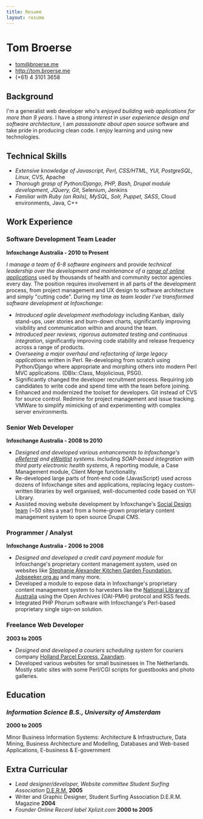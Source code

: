 ```yaml
---
title: Resume
layout: resume
---
```


Tom Broerse
===========

* <tom@broerse.me> 
* <http://tom.broerse.me> 
* (+61) 4 3101 3658


Background
----------

I'm a generalist web developer who's _enjoyed building web applications for more 
than 9 years_. I have a _strong interest in user experience design and software 
architecture_, I am _passsionate about open source_ software and take pride in
producing clean code. I enjoy learning and using new technologies.


Technical Skills
----------------

* _Extensive knowledge of Javascript, Perl, CSS/HTML, YUI, PostgreSQL, Linux_,
  CVS, Apache
* _Thorough grasp of Python/Django, PHP, Bash, Drupal module development, 
   JQuery, Git_, Selenium, Jenkins
* _Familiar with Ruby (on Rails), MySQL, Solr, Puppet, SASS_,
  Cloud environments, Java, C++


Work Experience
----------------

### Software Development Team Leader
__Infoxchange Australia - 2010 to Present__

_I manage a team of 6-8 software engineers_ and provide _technical leadership
over the development and maintenance of a 
[range of online applications](http://www.apppac4nfp.infoxchange.net.au)_ used
by thousands of health and community sector agencies every day. The position
requires involvement in all parts of the development process, from
project management and UX design to software architecture and simply "cutting 
code". During my time _as team leader I've transformed software development at 
Infoxchange_:

* _Introduced agile development methodology_ including Kanban, daily 
  stand-ups, user stories and burn-down charts, significantly improving 
  visibility and communication within and around the team.
* _Introduced peer reviews, rigorous automated testing and continuous 
  integration_, significantly improving code stability and release frequency 
  across a range of products.
* _Overseeing a major overhaul and refactoring of large legacy applications_ 
  written in Perl. Re-developing from scratch using Python/Django where 
  appropriate and morphing others into modern Perl MVC applications.
  (DBIx::Class, Mojolicious, PSGI).
* Significantly changed the developer recruitment process. Requiring job 
  candidates to  write code and spend time with the team before joining.
* Enhanced and modernized the toolset for developers. Git instead of CVS for
  source control. Redmine for project management and issue tracking. VMWare
  to simplify mimicking of and experimenting with complex server environments.


### Senior Web Developer
__Infoxchange Australia - 2008 to 2010__

* _Designed and developed various enhancements to Infoxchange's 
  [eReferral](http://www.s2s.infoxchange.net.au/ereferral)
  and [eWaitlist](http://www.s2s.infoxchange.net.au/ereferral) systems_. 
  Including _SOAP-based integration with third party 
  electronic health systems_, A reporting module, a Case Management module,
  Client Merge functionality.
* Re-developed large parts of front-end code (JavasScript) used across 
  dozens of Infoxchange sites and applications, replacing legacy custom-written 
  libraries by well organised, well-documented code based on YUI Library.
* Assisted moving website development by Infoxchange's
  [Social Design team](http://www.socialdesign.infoxchange.net.au) (~50 
  sites a year) from a home-grown proprietary content management system to
  open source Drupal CMS.


### Programmer / Analyst
__Infoxchange Australia - 2006 to 2008__

* _Designed and developed a credit card payment module_ for Infoxchange's
  proprietary content management system, used on websites like [Stephanie 
  Alexander Kitchen Garden Foundation](http://www.kitchengardenfoundation.org.au),
  [Jobseeker.org.au](http://www.jobseeker.org.au) and many more.
* Developed a module to expose data in Infoxchange's proprietary 
  content management system to harvesters like the [National 
  Library of Australia](http://www.nla.gov.au/) using the Open Archives 
  (OAI-PMH) protocol and RSS feeds.
* Integrated PHP Phorum software with Infoxchange's Perl-based proprietary 
  single sign-on solution.


### Freelance Web Developer
__2003 to 2005__

* _Designed and developed a couriers scheduling system_ for couriers company 
  [Holland Parcel Express, Zaandam](http://www.hpe.nl/).
* Developed various websites for small businesses in The Netherlands. Mostly
  static sites with some Perl/CGI scripts for guestbooks and photo galleries.


Education
---------

### _Information Science B.S., University of Amsterdam_
__2000 to 2005__

Minor Business Information Systems: Architecture & Infrastructure, 
Data Mining, Business Architecture and Modelling, 
Databases and Web-based Applications, E-business & E-government 


Extra Curricular
----------------

* _Lead designer/developer, Website committee Student Surfing 
  Association_ [D.E.R.M.](http://www.derm.nl) __2005__
* Writer and Graphic Designer, Student Surfing Association D.E.R.M. 
  Magazine __2004__
* _Founder Online Record label Xplizit.com_ 
  __2000 to 2005__